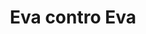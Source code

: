 ---
layout: post
title: Eva contro Eva
director: Joseph Mankiewicz
year: 1950
cover: https://images.mubicdn.net/images/film/2092/cache-90810-1578860034/image-w1280.jpg
imdb_id: tt0042192
sas: true
---